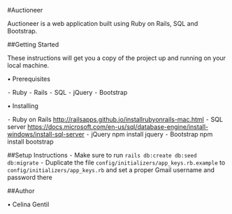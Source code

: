#Auctioneer

Auctioneer is a web application built using Ruby on Rails, SQL and Bootstrap. 

##Getting Started 

These instructions will get you a copy of the project up and running on your local machine.

• Prerequisites

⁃ Ruby
⁃ Rails
⁃ SQL
⁃ jQuery
⁃ Bootstrap

• Installing

⁃ Ruby on Rails
  http://railsapps.github.io/installrubyonrails-mac.html
⁃ SQL server
  https://docs.microsoft.com/en-us/sql/database-engine/install-windows/install-sql-server
⁃ jQuery
  npm install jquery
⁃ Bootstrap 
  npm install bootstrap
  
##Setup Instructions 
  ⁃ Make sure to run `rails db:create db:seed db:migrate`
  ⁃ Duplicate the file `config/initializers/app_keys.rb.example` to `config/initializers/app_keys.rb` and set a proper Gmail username and password there

##Author 

• Celina Gentil
